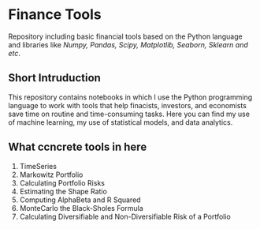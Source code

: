 # Finance Tools
Repository including basic financial tools based on the Python language and libraries like <i>Numpy, Pandas, Scipy, Matplotlib, Seaborn, Sklearn and etc</i>. 
## Short Intruduction
This repository contains notebooks in which I use the Python programming language to work with tools that help finacists, investors, and economists save time on routine and time-consuming tasks. Here you can find my use of machine learning, my use of statistical models, and data analytics.  
## What ccncrete tools in here

1. TimeSeries 
2. Markowitz Portfolio 
3. Calculating Portfolio Risks
4. Estimating the Shape Ratio
5. Computing AlphaBeta and R Squared
6. MonteCarlo the Black-Sholes Formula
7. Calculating Diversifiable and Non-Diversifiable Risk of a Portfolio
